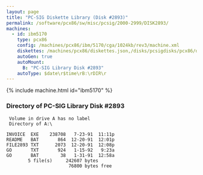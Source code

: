 ```yaml
---
layout: page
title: "PC-SIG Diskette Library (Disk #2893)"
permalink: /software/pcx86/sw/misc/pcsig/2000-2999/DISK2893/
machines:
  - id: ibm5170
    type: pcx86
    config: /machines/pcx86/ibm/5170/cga/1024kb/rev3/machine.xml
    diskettes: /machines/pcx86/diskettes.json,/disks/pcsigdisks/pcx86/diskettes.json
    autoGen: true
    autoMount:
      B: "PC-SIG Library Disk #2893"
    autoType: $date\r$time\rB:\rDIR\r
---
```


{% include machine.html id="ibm5170" %}

### Directory of PC-SIG Library Disk #2893

     Volume in drive A has no label
     Directory of A:\

    INVOICE  EXE    238708   7-23-91  11:11p
    README   BAT       864  12-20-91  12:01p
    FILE2893 TXT      2073  12-20-91  12:08p
    GO       TXT       924   1-15-92   9:23a
    GO       BAT        38   1-31-91  12:58a
            5 file(s)     242607 bytes
                           76800 bytes free
